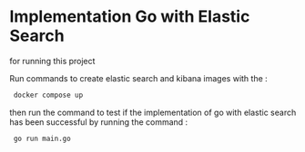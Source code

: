 # Implementation Go with Elastic Search

for running this project






Run commands to create elastic search and kibana images with the :

```bash
 docker compose up
```

then run the command to test if the implementation of go with elastic search has been successful by running the command :

```bash
 go run main.go
```